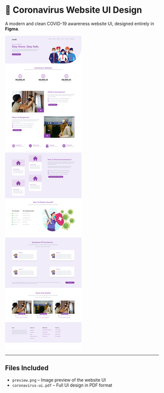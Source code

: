 # 🦠 Coronavirus Website UI Design

A modern and clean COVID-19 awareness website UI, designed entirely in **Figma**.

![Preview of Design](preview.png)

---

## Files Included
- `preview.png` – Image preview of the website UI
- `coronavirus-ui.pdf` – Full UI design in PDF format

